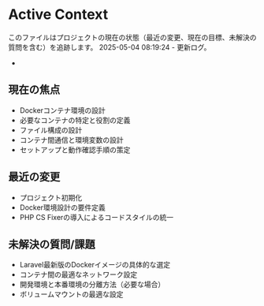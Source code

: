 # Active Context

このファイルはプロジェクトの現在の状態（最近の変更、現在の目標、未解決の質問を含む）を追跡します。
2025-05-04 08:19:24 - 更新ログ。

*

## 現在の焦点

* Dockerコンテナ環境の設計
* 必要なコンテナの特定と役割の定義
* ファイル構成の設計
* コンテナ間通信と環境変数の設計
* セットアップと動作確認手順の策定

## 最近の変更

* プロジェクト初期化
* Docker環境設計の要件定義
* PHP CS Fixerの導入によるコードスタイルの統一

## 未解決の質問/課題

* Laravel最新版のDockerイメージの具体的な選定
* コンテナ間の最適なネットワーク設定
* 開発環境と本番環境の分離方法（必要な場合）
* ボリュームマウントの最適な設定